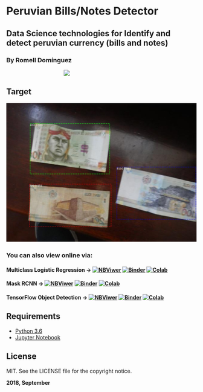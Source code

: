 # Peruvian Bills/Notes Detector

## Data Science technologies for Identify and detect peruvian currency (bills and notes)

### By Romell Domínguez
[![](https://raw.githubusercontent.com/romellfudi/assets/master/favicon.ico#favico)](https://www.romellfudi.com/)

## Target
![](preview/target_image.jpg)

### You can also view online via:

#### Multiclass Logistic Regression -> [![NBViwer](https://img.shields.io/badge/display-nbviwer-blue.svg)](http://nbviewer.jupyter.org/github/romellfudi/dataset_currency/blob/master/Jose_Taquia_All_TransferLearning_LRMultiClass_saveload.ipynb) [![Binder](https://mybinder.org/badge.svg)](https://mybinder.org/v2/gh/romellfudi/dataset_currency/master?filepath=Jose_Taquia_All_TransferLearning_LRMultiClass_saveload.ipynb) [![Colab](https://colab.research.google.com/assets/colab-badge.svg)](https://colab.research.google.com/github/romellfudi/dataset_currency/blob/master/Jose_Taquia_All_TransferLearning_LRMultiClass_saveload.ipynb)

#### Mask RCNN -> [![NBViwer](https://img.shields.io/badge/display-nbviwer-blue.svg)](http://nbviewer.jupyter.org/github/romellfudi/dataset_currency/blob/master/Mask_RCNN_worked.ipynb) [![Binder](https://mybinder.org/badge.svg)](https://mybinder.org/v2/gh/romellfudi/dataset_currency/master?filepath=Mask_RCNN_worked.ipynb) [![Colab](https://colab.research.google.com/assets/colab-badge.svg)](https://colab.research.google.com/github/romellfudi/dataset_currency/blob/master/Mask_RCNN_worked.ipynb)

#### TensorFlow Object Detection -> [![NBViwer](https://img.shields.io/badge/display-nbviwer-blue.svg)](http://nbviewer.jupyter.org/github/romellfudi/dataset_currency/blob/master/Peruvian_Detect_Multiple_Bills_2_rates.ipynb) [![Binder](https://mybinder.org/badge.svg)](https://mybinder.org/v2/gh/romellfudi/dataset_currency/master?filepath=Peruvian_Detect_Multiple_Bills_2_rates.ipynb) [![Colab](https://colab.research.google.com/assets/colab-badge.svg)](https://colab.research.google.com/github/romellfudi/dataset_currency/blob/master/Peruvian_Detect_Multiple_Bills_2_rates.ipynb)

## Requirements

* [Python 3.6](https://www.python.org/downloads/release/python-360/)
* [Jupyter Notebook](http://jupyter.org/)

## License

MIT. See the LICENSE file for the copyright notice.

**2018, September**

<style>
img[src*='#favico'] { 
    width:200px;
    display: block;
    margin: auto;
}
</style>